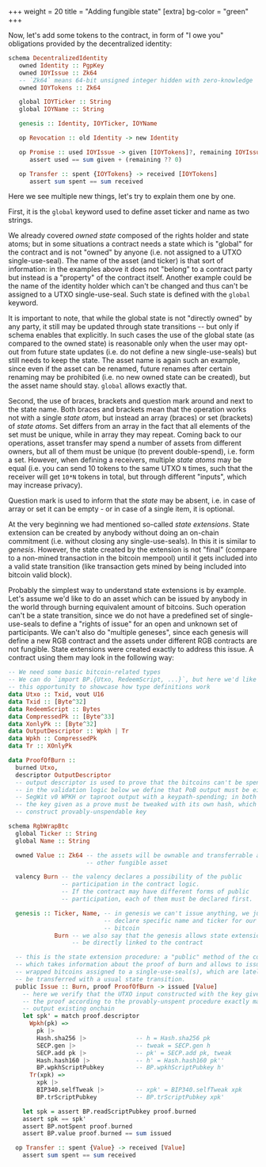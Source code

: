 +++
weight = 20
title = "Adding fungible state"
[extra]
bg-color = "green"
+++

Now, let's add some tokens to the contract, in form of "I owe you" obligations
provided by the decentralized identity:

```haskell
schema DecentralizedIdentity
   owned Identity :: PgpKey
   owned IOYIssue :: Zk64
   -- `Zk64` means 64-bit unsigned integer hidden with zero-knowledge
   owned IOYTokens :: Zk64

   global IOYTicker :: String
   global IOYName :: String

   genesis :: Identity, IOYTicker, IOYName

   op Revocation :: old Identity -> new Identity

   op Promise :: used IOYIssue -> given [IOYTokens]?, remaining IOYIssue?
      assert used == sum given + (remaining ?? 0)

   op Transfer :: spent {IOYTokens} -> received [IOYTokens]
      assert sum spent == sum received
```

Here we see multiple new things, let's try to explain them one by one.

First, it is the `global` keyword used to define asset ticker and name as two
strings.

We already covered *owned state* composed of the rights holder and state atoms;
but in some situations a contract needs a state which is "global" for the
contract and is not "owned" by anyone (i.e. not assigned to a UTXO
single-use-seal). The name of the asset (and ticker) is that sort of
information: in the examples above it does not "belong" to a contract party but
instead is a "property" of the contract itself. Another example could be the
name of the identity holder which can't be changed and thus can't be assigned to
a UTXO single-use-seal. Such state is defined with the `global` keyword.

It is important to note, that while the global state is not "directly owned" by
any party, it still may be updated through state transitions -- but only if
schema enables that explicitly. In such cases the use of the global state (as
compared to the owned state) is reasonable only when the user may opt-out from
future state updates (i.e. do not define a new single-use-seals) but still needs
to keep the state. The asset name is again such an example, since even if the
asset can be renamed, future renames after certain renaming may be prohibited
(i.e. no new owned state can be created), but the asset name should stay.
`global` allows exactly that.

Second, the use of braces, brackets and question mark around and next to the
state name. Both braces and brackets mean that the operation works not with a
single *state atom*, but instead an array (braces) or set (brackets) of *state
atoms*. Set differs from an array in the fact that all elements of the set must
be unique, while in array they may repeat. Coming back to our operations, asset
transfer may spend a number of assets from different owners, but all of them
must be unique (to prevent double-spend), i.e. form a set. However, when
defining a receivers, multiple *state atoms* may be equal (i.e. you can send
10 tokens to the same UTXO `N` times, such that the receiver will get `10*N`
tokens in total, but through different "inputs", which may increase privacy).

Question mark is used to inform that the *state* may be absent, i.e. in case of
array or set it can be empty - or in case of a single item, it is optional.

At the very beginning we had mentioned so-called *state extensions*. State
extension can be created by anybody without doing an on-chain commitment (i.e.
without closing any single-use-seals). In this it is similar to *genesis*.
However, the state created by the extension is not "final" (compare to a
non-mined transaction in the bitcoin mempool) until it gets included into a
valid state transition (like transaction gets mined by being included into
bitcoin valid block).

Probably the simplest way to understand state extensions is by example. Let's
assume we'd like to do an asset which can be issued by anybody in the world
through burning equivalent amount of bitcoins. Such operation can't be a state
transition, since we do not have a predefined set of single-use-seals to define
a "rights of issue" for an open and unknown set of participants. We can't also
do "multiple geneses", since each genesis will define a new RGB contract and
the assets under different RGB contracts are not fungible. State extensions
were created exactly to address this issue. A contract using them may look in
the following way:

```haskell
-- We need some basic bitcoin-related types
-- We can do `import BP.{Utxo, RedeemScript, ...}`, but here we'd like to use
-- this opportunity to showcase how type definitions work
data Utxo :: Txid, vout U16
data Txid :: [Byte^32]
data RedeemScript :: Bytes
data CompressedPk :: [Byte^33]
data XonlyPk :: [Byte^32]
data OutputDescriptor :: Wpkh | Tr
data Wpkh :: CompressedPk
data Tr :: XOnlyPk

data ProofOfBurn ::
  burned Utxo,
  descriptor OutputDescriptor
  -- output descriptor is used to prove that the bitcoins can't be spent.
  -- in the validation logic below we define that PoB output must be either
  -- SegWit v0 WPKH or taproot output with a keypath-spending; in both cases
  -- the key given as a prove must be tweaked with its own hash, which will
  -- construct provably-unspendable key

schema RgbWrapBtc
  global Ticker :: String
  global Name :: String

  owned Value :: Zk64 -- the assets will be ownable and transferrable as any
                      -- other fungible asset

  valency Burn -- the valency declares a possibility of the public 
               -- participation in the contract logic.
               -- If the contract may have different forms of public 
               -- participation, each of them must be declared first.

  genesis :: Ticker, Name, -- in genesis we can't issue anything, we just
                           -- declare specific name and ticker for our wrapped
                           -- bitcoin
             Burn -- we also say that the genesis allows state extensions to
                  -- be directly linked to the contract

  -- this is the state extension procedure: a "public" method of the contract
  -- which takes information about the proof of burn and allows to issue the
  -- wrapped bitcoins assigned to a single-use-seal(s), which are lately can
  -- be transferred with a usual state transition.
  public Issue :: Burn, proof ProofOfBurn -> issued [Value]
    -- here we verify that the UTXO input constructed with the key given in
    -- the proof according to the provably-unspent procedure exactly matches
    -- output existing onchain
    let spk' = match proof.descriptor
      Wpkh(pk) =>
        pk |>
        Hash.sha256 |>              -- h = Hash.sha256 pk
        SECP.gen |>                 -- tweak = SECP.gen h
        SECP.add pk |>              -- pk' = SECP.add pk, tweak
        Hash.hash160 |>             -- h' = Hash.hash160 pk''
        BP.wpkhScriptPubkey         -- BP.wpkhScriptPubkey h'
      Tr(xpk) =>
        xpk |>
        BIP340.selfTweak |>         -- xpk' = BIP340.selfTweak xpk
        BP.trScriptPubkey           -- BP.trScriptPubkey xpk'

    let spk = assert BP.readScriptPubkey proof.burned
    assert spk == spk'
    assert BP.notSpent proof.burned
    assert BP.value proof.burned == sum issued

  op Transfer :: spent {Value} -> received [Value]
    assert sum spent == sum received
```
